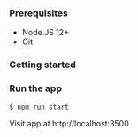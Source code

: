 ### Prerequisites

- Node.JS 12+
- Git

### Getting started

### Run the app

    $ npm run start

Visit app at http://localhost:3500
